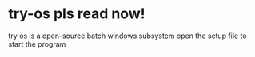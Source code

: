 # try-os pls read now!
try os is a open-source batch windows subsystem open the setup file to start the program 
